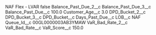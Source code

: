 <?xml version="1.0" encoding="UTF-8"?>
<CustomMetadata xmlns="http://soap.sforce.com/2006/04/metadata" xmlns:xsi="http://www.w3.org/2001/XMLSchema-instance" xmlns:xsd="http://www.w3.org/2001/XMLSchema">
    <label>NAF Flex - LVAR</label>
    <protected>false</protected>
    <values>
        <field>Balance_Past_Due_2__c</field>
        <value xsi:nil="true"/>
    </values>
    <values>
        <field>Balance_Past_Due_3__c</field>
        <value xsi:nil="true"/>
    </values>
    <values>
        <field>Balance_Past_Due__c</field>
        <value xsi:type="xsd:double">100.0</value>
    </values>
    <values>
        <field>Customer_Age__c</field>
        <value xsi:type="xsd:double">3.0</value>
    </values>
    <values>
        <field>DPD_Bucket_2__c</field>
        <value xsi:nil="true"/>
    </values>
    <values>
        <field>DPD_Bucket_3__c</field>
        <value xsi:nil="true"/>
    </values>
    <values>
        <field>DPD_Bucket__c</field>
        <value xsi:nil="true"/>
    </values>
    <values>
        <field>Days_Past_Due__c</field>
        <value xsi:nil="true"/>
    </values>
    <values>
        <field>LOB__c</field>
        <value xsi:type="xsd:string">NAF</value>
    </values>
    <values>
        <field>Queue_Id__c</field>
        <value xsi:type="xsd:string">00GL0000003AB3YMAW</value>
    </values>
    <values>
        <field>VaR_Bad_Rate_2__c</field>
        <value xsi:nil="true"/>
    </values>
    <values>
        <field>VaR_Bad_Rate__c</field>
        <value xsi:nil="true"/>
    </values>
    <values>
        <field>VaR_Score__c</field>
        <value xsi:type="xsd:double">150.0</value>
    </values>
</CustomMetadata>
